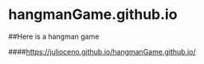 # hangmanGame.github.io
 ##Here is a hangman game 
 
 ####https://julioceno.github.io/hangmanGame.github.io/

